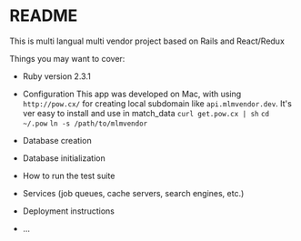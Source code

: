 # README

This is multi langual multi vendor project based on Rails and React/Redux

Things you may want to cover:

* Ruby version 2.3.1

* Configuration
  This app was developed on Mac, with using `http://pow.cx/` for creating local
  subdomain like `api.mlmvendor.dev`. It's ver easy to install and use in match_data
  `curl get.pow.cx | sh`
  `cd ~/.pow`
  `ln -s /path/to/mlmvendor`

* Database creation

* Database initialization

* How to run the test suite

* Services (job queues, cache servers, search engines, etc.)

* Deployment instructions

* ...
